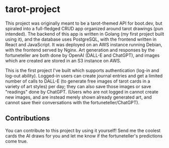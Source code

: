 # tarot-project

This project was originally meant to be a tarot-themed API for boot.dev, but spiraled into a full-fledged CRUD app organized around tarot drawings (pun intended). The backend of this app is written in Golang (my first project built using it), and the database uses PostgreSQL, with the frontend written in React and JavaScript. It was deployed on an AWS instance running Debian, with the frontend served by Nginx. Art generation and responses by the fortuneteller are both done by OpenAI (DALL-E and ChatGPT), and images which are created are stored in an S3 instance on AWS.

This is the first project I've built which supports authentication (log-in and log-out ability). Logged-in users can create journal entries and get a limited number of calls to DALL-E (to generate free images of tarot cards in a variety of art styles) per day; they can also save those images or save "readings" done by ChatGPT. (Users who are not logged in cannot create new images, and are instead merely shown already generated art, and cannot save their conversations with the fortuneteller/ChatGPT).

## Contributions

You can contribute to this project by using it yourself! Send me the coolest cards the AI draws for you and let me know if the fortuneteller's predictions come true.

